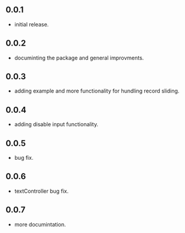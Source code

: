 ## 0.0.1

* initial release.
## 0.0.2

* documinting the package and general improvments.
## 0.0.3

* adding example and more functionality for hundling record sliding.

## 0.0.4

* adding disable input functionality.

## 0.0.5

* bug fix.
## 0.0.6
* textController bug fix.
## 0.0.7
* more documintation.